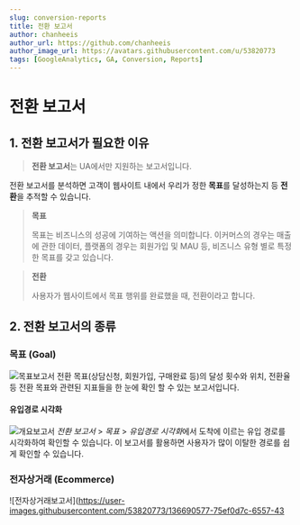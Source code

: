 ```yaml
---
slug: conversion-reports
title: 전환 보고서
author: chanheeis
author_url: https://github.com/chanheeis
author_image_url: https://avatars.githubusercontent.com/u/53820773
tags: [GoogleAnalytics, GA, Conversion, Reports]
---
```


# 전환 보고서

## 1. 전환 보고서가 필요한 이유

> **전환 보고서**는 UA에서만 지원하는 보고서입니다.

전환 보고서를 분석하면 고객이 웹사이트 내에서 우리가 정한 **목표**를 달성하는지 등 **전환**을 추적할 수 있습니다.

> **목표**
>
> 목표는 비즈니스의 성공에 기여하는 액션을 의미합니다. 이커머스의 경우는 매출에 관한 데이터, 플랫폼의 경우는 회원가입 및 MAU 등, 비즈니스 유형 별로 특정한 목표를 갖고 있습니다.

> **전환**
>
> 사용자가 웹사이트에서 목표 행위를 완료했을 때, 전환이라고 합니다.

## 2. 전환 보고서의 종류

### 목표 (Goal)

![목표보고서](https://user-images.githubusercontent.com/53820773/136690582-57885cf4-13e8-4270-bc2f-226c14ae0ae2.PNG)
전환 목표(상담신청, 회원가입, 구매완료 등)의 달성 횟수와 위치, 전환율 등 전환 목표와 관련된 지표들을 한 눈에 확인 할 수 있는 보고서입니다.

#### 유입경로 시각화

![개요보고서](https://user-images.githubusercontent.com/53820773/136690339-627ba67a-888f-4071-a91b-7e0a4d55c079.PNG)
_전환 보고서_ > _목표_ > *유입경로 시각화*에서 도착에 이르는 유입 경로를 시각화하여 확인할 수 있습니다. 이 보고서를 활용하면 사용자가 많이 이탈한 경로를 쉽게 확인할 수 있습니다.

### 전자상거래 (Ecommerce)

![전자상거래보고서](https://user-images.githubusercontent.com/53820773/136690577-75ef0d7c-6557-43